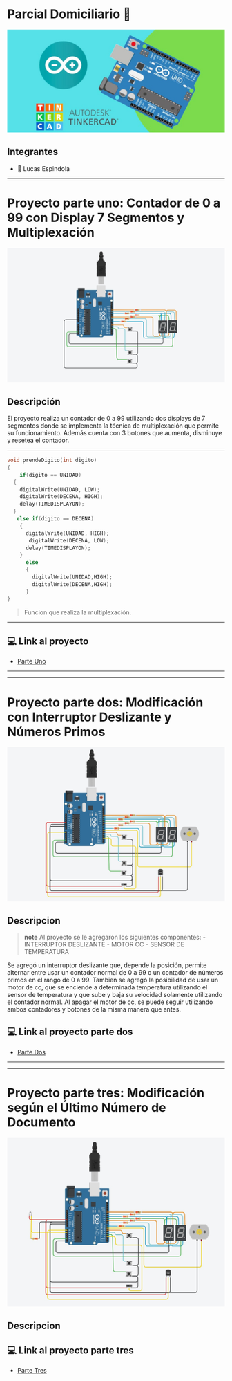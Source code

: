 # Parcial Domiciliario :page_facing_up:
![Tinkercad](ArduinoTinkercad.jpg)

## Integrantes
- :cowboy_hat_face: Lucas Espindola
   
---

# Proyecto parte uno: Contador de 0 a 99 con Display 7 Segmentos y Multiplexación
![Tinkercad](ciucuito.jpg)

## Descripción

El proyecto realiza un contador de 0 a 99 utilizando dos displays de 7 segmentos donde se implementa la técnica de multiplexación que permite su funcionamiento. Además cuenta con 3 botones que aumenta, disminuye y resetea el contador.

---
~~~ C
void prendeDigito(int digito)
{ 
    if(digito == UNIDAD)
  {
    digitalWrite(UNIDAD, LOW);
    digitalWrite(DECENA, HIGH);
    delay(TIMEDISPLAYON);
  }
   else if(digito == DECENA)
    {
      digitalWrite(UNIDAD, HIGH);
       digitalWrite(DECENA, LOW);
      delay(TIMEDISPLAYON);
    }
      else
      {
        digitalWrite(UNIDAD,HIGH);
        digitalWrite(DECENA,HIGH);
      }
}
~~~
> Funcion que realiza la multiplexación.
---

## :computer: Link al proyecto

- [Parte Uno](https://www.tinkercad.com/things/buAP0c983mY)

---
---

# Proyecto parte dos: Modificación con Interruptor Deslizante y Números Primos
![Tinkercad](circuito2.jpg)

## Descripcion
> **note**
Al proyecto se le agregaron los siguientes componentes: -INTERRUPTOR DESLIZANTE - MOTOR CC - SENSOR DE TEMPERATURA

Se agregó un interruptor deslizante que, depende la posición, permite alternar entre usar un contador normal de 0 a 99 o un contador de números primos en el rango de 0 a 99.
Tambien se agregó la posibilidad de usar un motor de cc, que se enciende a determinada temperatura utilizando el sensor de temperatura y que sube y baja su velocidad solamente utilizando el contador normal. 
Al apagar el motor de cc, se puede seguir utilizando ambos contadores y botones de la misma manera que antes.

## :computer: Link al proyecto parte dos

- [Parte Dos](https://www.tinkercad.com/things/3fFhyDG7J3W)

---
---

# Proyecto parte tres: Modificación según el Último Número de Documento
![Tinkercad](circuito3.jpg)

## Descripcion

## :computer: Link al proyecto parte tres
- [Parte Tres](https://www.tinkercad.com/things/gzIJMUw3nne)


